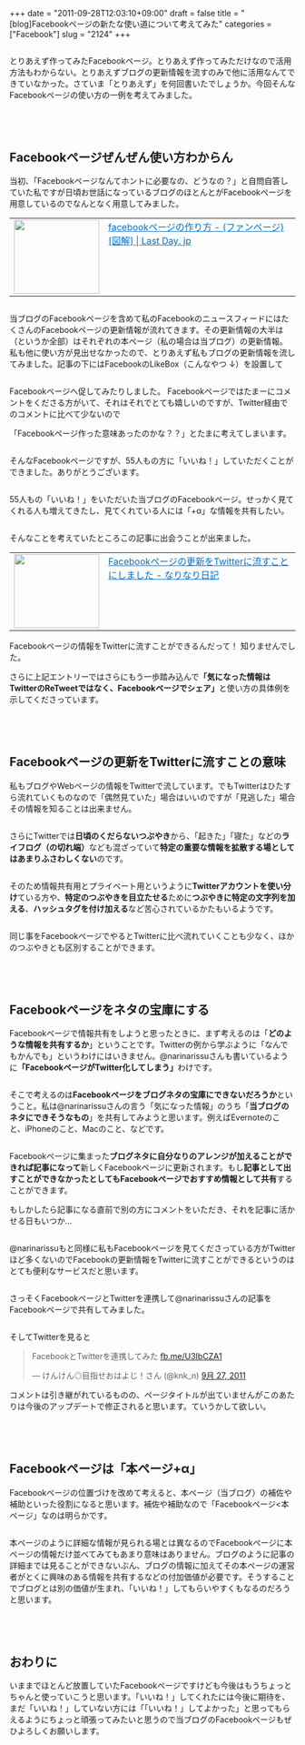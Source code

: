 +++
date = "2011-09-28T12:03:10+09:00"
draft = false
title = "[blog]Facebookページの新たな使い道について考えてみた"
categories = ["Facebook"]
slug = "2124"
+++

<a href="http://knk-n.com.s3-website-ap-northeast-1.amazonaws.com/images/2011/09/facebookpage1.jpg"><img style="display:block; margin-left:auto; margin-right:auto;" border="0" height="" src="http://knk-n.com.s3-website-ap-northeast-1.amazonaws.com/images/2011/09/facebookpage1.jpg" alt="" width="" /></a>

<p style="margin-top: 1em;">
とりあえず作ってみたFacebookページ。とりあえず作ってみただけなので活用方法もわからない。とりあえずブログの更新情報を流すのみで他に活用なんてできていなかった。さていま「とりあえず」を何回書いたでしょうか。今回そんなFacebookページの使い方の一例を考えてみました。<!--more--><p style="margin-top: 6em;">
<h2>Facebookページぜんぜん使い方わからん</h2>
当初、「Facebookページなんてホントに必要なの、どうなの？」と自問自答していた私ですが日頃お世話になっているブログのほとんとがFacebookページを用意しているのでなんとなく用意してみました。
<p style="margin-top: 1em;">
<table border="0"><td valign="top" width="150"><a href="http://www.lastday.jp/2011/09/23/how-to-make-facebook-page" target="_blank"><img border="0" src="http://capture.heartrails.com/150x130/shadow?http://www.lastday.jp/2011/09/23/how-to-make-facebook-page" alt="" width="150" height="130" /></a></td><td valign="top"><a style="color:#0070C5;" href="http://www.lastday.jp/2011/09/23/how-to-make-facebook-page" target="_blank">facebookページの作り方 - (ファンページ) [図解] | Last Day. jp</a><a href="http://b.hatena.ne.jp/entry/http://www.lastday.jp/2011/09/23/how-to-make-facebook-page" target="_blank"><img border="0" src="http://b.hatena.ne.jp/entry/image/http://www.lastday.jp/2011/09/23/how-to-make-facebook-page" alt="" /></a></td></table>
<p style="margin-top: 2em;">
当ブログのFacebookページを含めて私のFacebookのニュースフィードにはたくさんのFacebookページの更新情報が流れてきます。その更新情報の大半は（というか全部）はそれぞれの本ページ（私の場合は当ブログ）の更新情報。
私も他に使い方が見出せなかったので、とりあえず私もブログの更新情報を流してみました。記事の下にはFacebookのLikeBox（こんなやつ ↓）を設置して
<p style="margin-top: 1em;">
<a href="http://knk-n.com.s3-website-ap-northeast-1.amazonaws.com/images/2011/09/likebox.png"><img style="display:block; margin-left:auto; margin-right:auto;" border="0" height="" src="http://knk-n.com.s3-website-ap-northeast-1.amazonaws.com/images/2011/09/likebox.png" alt="" width="" /></a>
<p style="margin-top: 1em;">
Facebookページへ促してみたりしました。
Facebookページではたまーにコメントをくださる方がいて、それはそれでとても嬉しいのですが、Twitter経由でのコメントに比べて少ないので
<p style="margin-top: 1em;">
「Facebookページ作った意味あったのかな？？」とたまに考えてしまいます。
<p style="margin-top: 2em;">
そんなFacebookページですが、55人もの方に「いいね！」していただくことができました。ありがとうございます。
<p style="margin-top: 1em;">
<a href="http://knk-n.com.s3-website-ap-northeast-1.amazonaws.com/images/2011/09/like.png"><img style="display:block; margin-left:auto; margin-right:auto;" border="0" height="" src="http://knk-n.com.s3-website-ap-northeast-1.amazonaws.com/images/2011/09/like.png" alt="" width="" /></a>
<p style="margin-top: 1em;">
55人もの「いいね！」をいただいた当ブログのFacebookページ。せっかく見てくれる人も増えてきたし、見てくれている人には「+α」な情報を共有したい。
<p style="margin-top: 2em;">
そんなことを考えていたところこの記事に出会うことが出来ました。
<p style="margin-top: 1em;">
<table border="0"><td valign="top" width="150"><a href="http://d.hatena.ne.jp/narinarissu/20110926/1317005565" target="_blank"><img border="0" src="http://capture.heartrails.com/150x130/shadow?http://d.hatena.ne.jp/narinarissu/20110926/1317005565" alt="" width="150" height="130" /></a></td><td valign="top"><a style="color:#0070C5;" href="http://d.hatena.ne.jp/narinarissu/20110926/1317005565" target="_blank">Facebookページの更新をTwitterに流すことにしました - なりなり日記</a><a href="http://b.hatena.ne.jp/entry/http://d.hatena.ne.jp/narinarissu/20110926/1317005565" target="_blank"><img border="0" src="http://b.hatena.ne.jp/entry/image/http://d.hatena.ne.jp/narinarissu/20110926/1317005565" alt="" /></a></td></table>
<p style="margin-top: 1em;">
Facebookページの情報をTwitterに流すことができるんだって！ 知りませんでした。
<p style="margin-top: 1em;">
さらに上記エントリーではさらにもう一歩踏み込んで<strong>「気になった情報はTwitterのReTweetではなく、Facebookページでシェア」</strong>と使い方の具体例を示してくださっています。
<p style="margin-top: 6em;">
<h2>Facebookページの更新をTwitterに流すことの意味</h2>
私もブログやWebページの情報をTwitterで流しています。でもTwitterはひたすら流れていくものなので「偶然見ていた」場合はいいのですが「見逃した」場合その情報を知ることは出来ません。
<p style="margin-top: 2em;">
さらにTwitterでは<strong>日頃のくだらないつぶやき</strong>から、「起きた」「寝た」などの<strong>ライフログ（の切れ端）</strong>なども混ざっていて<strong>特定の重要な情報を拡散する場としてはあまりふさわしくない</strong>のです。
<p style="margin-top: 2em;">
そのため情報共有用とプライベート用というように<strong>Twitterアカウントを使い分け</strong>ている方や、<strong>特定のつぶやきを目立たせる</strong>ために<strong>つぶやきに特定の文字列を加える</strong>、<strong>ハッシュタグを付け加える</strong>など苦心されているかたもいるようです。
<p style="margin-top: 2em;">
同じ事をFacebookページでやるとTwitterに比べ流れていくことも少なく、ほかのつぶやきとも区別することができます。
<p style="margin-top: 6em;">
<h2>Facebookページをネタの宝庫にする</h2>
Facebookページで情報共有をしようと思ったときに、まず考えるのは「<strong>どのような情報を共有するか</strong>」ということです。Twitterの例から学ぶように「なんでもかんでも」というわけにはいきません。@narinarissuさんも書いているように<strong>「FacebookページがTwitter化してしまう」</strong>わけです。
<p style="margin-top: 2em;">
そこで考えるのは<strong>Facebookページをブログネタの宝庫にできないだろうか</strong>ということ。私は@narinarissuさんの言う「気になった情報」のうち「<strong>当ブログのネタにできそうなもの</strong>」を共有してみようと思います。例えばEvernoteのこと、iPhoneのこと、Macのこと、などです。
<p style="margin-top: 2em;">
Facebookページに集まった<strong>ブログネタに自分なりのアレンジが加えることができれば記事になって</strong>新しくFacebookページに更新されます。もし<strong>記事として出すことができなかったとしてもFacebookページでおすすめ情報として共有</strong>することができます。
<p style="margin-top: 1em;">
もしかしたら記事になる直前で別の方にコメントをいただき、それを記事に活かせる日もいつか…
<p style="margin-top: 2em;">
@narinarissuもと同様に私もFacebookページを見てくださっている方がTwitterほど多くないのでFacebookの更新情報をTwitterに流すことができるというのはとても便利なサービスだと思います。
<p style="margin-top: 2em;">
さっそくFacebookページとTwitterを連携して@narinarissuさんの記事をFacebookページで共有してみました。
<p style="margin-top: 1em;">
<a href="http://knk-n.com.s3-website-ap-northeast-1.amazonaws.com/images/2011/09/facebookpage.jpg"><img style="display:block; margin-left:auto; margin-right:auto;" border="0" height="" src="http://knk-n.com.s3-website-ap-northeast-1.amazonaws.com/images/2011/09/facebookpage.jpg" alt="" width="" /></a>
<p style="margin-top: 1em;">
そしてTwitterを見ると

<blockquote class="twitter-tweet" lang="ja"><p>FacebookとTwitterを連携してみた <a href="http://t.co/fbYpiA3u" title="http://fb.me/U3IbCZA1">fb.me/U3IbCZA1</a></p>&mdash; けんけん◎目指せおはよじ！さん (@knk_n) <a href="https://twitter.com/knk_n/status/118605448382386178" data-datetime="2011-09-27T08:38:37+00:00">9月 27, 2011</a></blockquote>

コメントは引き継がれているものの、ページタイトルが出ていませんがこのあたりは今後のアップデートで修正されると思います。ていうかして欲しい。
<p style="margin-top: 6em;">
<h2>Facebookページは「本ページ+α」</h2>
Facebookページの位置づけを改めて考えると、本ページ（当ブログ）の補佐や補助といった役割になると思います。補佐や補助なので「Facebookページ&lt;本ページ」なのは明らかです。
<p style="margin-top: 2em;">
本ページのように詳細な情報が見られる場とは異なるのでFacebookページに本ページの情報だけ並べてみてもあまり意味はありません。ブログのように記事の詳細までは見ることができないぶん、ブログの情報に加えてその本ページの運営者がとくに興味のある情報を共有するなどの付加価値が必要です。そうすることでブログとは別の価値が生まれ、「いいね！」してもらいやすくもなるのだろうと思います。
<p style="margin-top: 6em;">
<h2>おわりに</h2>
いままでほとんど放置していたFacebookページですけども今後はもうちょっとちゃんと使っていこうと思います。「いいね！」してくれたには今後に期待を、まだ「いいね！」していない方には「「いいね！」してよかった」と思ってもらえるようにちょっと頑張ってみたいと思うので当ブログのFacebookページもぜひよろしくお願いします。
